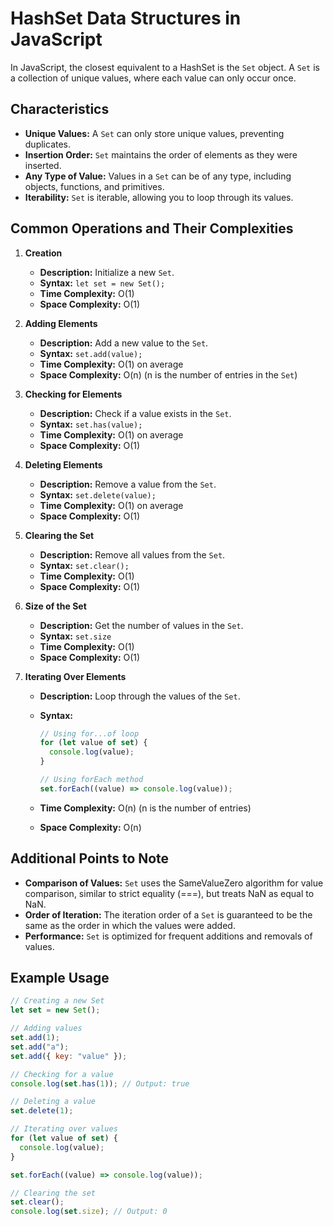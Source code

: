 # HashSet Data Structures in JavaScript

In JavaScript, the closest equivalent to a HashSet is the `Set` object. A `Set` is a collection of unique values, where each value can only occur once.

## Characteristics

- **Unique Values:** A `Set` can only store unique values, preventing duplicates.
- **Insertion Order:** `Set` maintains the order of elements as they were inserted.
- **Any Type of Value:** Values in a `Set` can be of any type, including objects, functions, and primitives.
- **Iterability:** `Set` is iterable, allowing you to loop through its values.

## Common Operations and Their Complexities

1. **Creation**

   - **Description:** Initialize a new `Set`.
   - **Syntax:** `let set = new Set();`
   - **Time Complexity:** O(1)
   - **Space Complexity:** O(1)

2. **Adding Elements**

   - **Description:** Add a new value to the `Set`.
   - **Syntax:** `set.add(value);`
   - **Time Complexity:** O(1) on average
   - **Space Complexity:** O(n) (n is the number of entries in the `Set`)

3. **Checking for Elements**

   - **Description:** Check if a value exists in the `Set`.
   - **Syntax:** `set.has(value);`
   - **Time Complexity:** O(1) on average
   - **Space Complexity:** O(1)

4. **Deleting Elements**

   - **Description:** Remove a value from the `Set`.
   - **Syntax:** `set.delete(value);`
   - **Time Complexity:** O(1) on average
   - **Space Complexity:** O(1)

5. **Clearing the Set**

   - **Description:** Remove all values from the `Set`.
   - **Syntax:** `set.clear();`
   - **Time Complexity:** O(1)
   - **Space Complexity:** O(1)

6. **Size of the Set**

   - **Description:** Get the number of values in the `Set`.
   - **Syntax:** `set.size`
   - **Time Complexity:** O(1)
   - **Space Complexity:** O(1)

7. **Iterating Over Elements**

   - **Description:** Loop through the values of the `Set`.
   - **Syntax:**

     ```javascript
     // Using for...of loop
     for (let value of set) {
       console.log(value);
     }

     // Using forEach method
     set.forEach((value) => console.log(value));
     ```

   - **Time Complexity:** O(n) (n is the number of entries)
   - **Space Complexity:** O(n)

## Additional Points to Note

- **Comparison of Values:** `Set` uses the SameValueZero algorithm for value comparison, similar to strict equality (===), but treats NaN as equal to NaN.
- **Order of Iteration:** The iteration order of a `Set` is guaranteed to be the same as the order in which the values were added.
- **Performance:** `Set` is optimized for frequent additions and removals of values.

## Example Usage

```javascript
// Creating a new Set
let set = new Set();

// Adding values
set.add(1);
set.add("a");
set.add({ key: "value" });

// Checking for a value
console.log(set.has(1)); // Output: true

// Deleting a value
set.delete(1);

// Iterating over values
for (let value of set) {
  console.log(value);
}

set.forEach((value) => console.log(value));

// Clearing the set
set.clear();
console.log(set.size); // Output: 0
```
